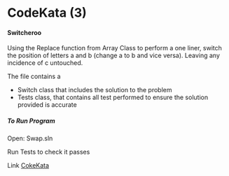 # CodeKata (3)

#### Switcheroo

Using the Replace function from Array Class to perform a one liner, switch the position of letters a and b (change a to b and vice versa). Leaving any incidence of c untouched.

The file contains a 

* Switch class that includes the solution to the problem
* Tests class, that contains all test performed to ensure the solution provided is accurate



##### To Run Program

Open: Swap.sln

Run Tests to check it passes

Link [CokeKata](https://www.codewars.com/kata/57f759bb664021a30300007d/train/csharp)

